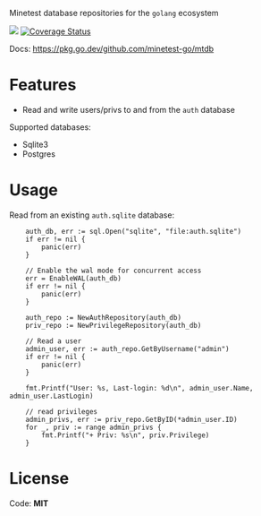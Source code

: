 Minetest database repositories for the `golang` ecosystem

![](https://github.com/minetest-go/mtdb/workflows/test/badge.svg)
[![Coverage Status](https://coveralls.io/repos/github/minetest-go/mtdb/badge.svg)](https://coveralls.io/github/minetest-go/mtdb)

Docs: https://pkg.go.dev/github.com/minetest-go/mtdb

# Features

* Read and write users/privs to and from the `auth` database

Supported databases:

* Sqlite3
* Postgres

# Usage

Read from an existing `auth.sqlite` database:
```golang
    auth_db, err := sql.Open("sqlite", "file:auth.sqlite")
    if err != nil {
        panic(err)
    }

    // Enable the wal mode for concurrent access
    err = EnableWAL(auth_db)
    if err != nil {
        panic(err)
    }

    auth_repo := NewAuthRepository(auth_db)
    priv_repo := NewPrivilegeRepository(auth_db)

    // Read a user
    admin_user, err := auth_repo.GetByUsername("admin")
    if err != nil {
        panic(err)
    }

    fmt.Printf("User: %s, Last-login: %d\n", admin_user.Name, admin_user.LastLogin)

    // read privileges
    admin_privs, err := priv_repo.GetByID(*admin_user.ID)
    for _, priv := range admin_privs {
        fmt.Printf("+ Priv: %s\n", priv.Privilege)
    }
```


# License

Code: **MIT**